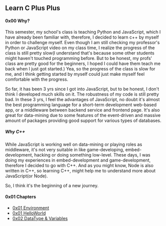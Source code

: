 ## Learn C Plus Plus

#### 0x00 Why?

This semester, my school's class is teaching Python and JavaScript, 
which I have already been familiar with, therefore, I decided to learn 
c++ by myself in order to challenge myself. Even though I am still checking 
my professor's Python or JavaScript video on my class time, I realize the 
progress of the class is still pretty slow(I understand that's because some 
other students might haven't touched programming before. But to be honest, 
my profs' class are pretty good for the beginners, I hoped I could have 
them teach me back when I just got started.) Yea, so the progress of the 
class is slow for me, and I think getting started by myself could just 
make myself feel comfortable with the progress.

So far, it has been 3 yrs since I got into JavaScript, but to be honest,
I don't think I developed much skills on it. The robustness of my code is
still pretty bad. In these 3 yrs, I feel the advantages of JavaScript, no
doubt it's almost the best programming language for a short-term development
web-based app, or a middleware between backend service and frontend page. It's
also great for data-mining due to some features of the event-driven and massive 
amount of packages providing good support for various types of databases.

##### Why C++

While JavaScript is working well on data-mining or playing roles as middleware, 
it's not very suitable in like game-developing, embed-development, hacking or 
doing something low-level.
These days, I was doing my experiences in embed-development and game-development, 
therefore I decided to go with C++. And as you might know, Node is also written in
C++, so learning C++, might help me to understand more about JavaScript(or Node).

So, I think it's the beginning of a new journey.

#### 0x01 Chapters

- [0x01 Environment](./0x00_Environment)
- [0x01 HelloWorld](./0x01_HelloWorld)
- [0x02 DataType & Variables](./0x02_DataTypes&Variables)